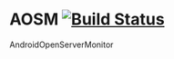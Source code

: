 # AOSM [![Build Status](https://travis-ci.org/cuechan/AOSM.svg?branch=master)](https://travis-ci.org/cuechan/AOSM)
AndroidOpenServerMonitor
